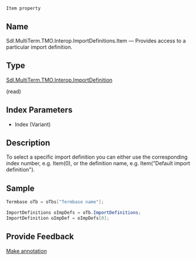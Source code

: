 

# 
    Item property



## Name

Sdl.MultiTerm.TMO.Interop.ImportDefinitions.Item —          Provides access to a particular import definition.



## Type

[Sdl.MultiTerm.TMO.Interop.ImportDefinition](Sdl.MultiTerm.TMO.Interop.ImportDefinition.html)

(read)



## Index Parameters

* Index (Variant)




## Description



To select a specific import definition you can either use the corresponding index number, e.g. Item(0), or the definition name, e.g. Item("Default import definition").



## Sample


```cs
Termbase oTb = oTbs["Termbase name"];

ImportDefinitions oImpDefs = oTb.ImportDefinitions;
ImportDefinition oImpDef = oImpDefs[0];
```



## Provide Feedback

[Make annotation](mailto:sdk-feedback@sdl.com&amp;subject=Reference%20for%20Sdl.MultiTerm.TMO.Interop.ImportDefinitions.Item)

